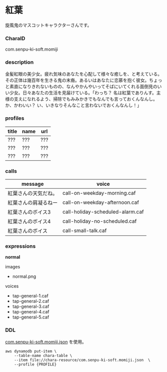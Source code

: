 # 紅葉

旋風鬼のマスコットキャラクターさんです。

### CharaID

com.senpu-ki-soft.momiji

### description

金髪紅眼の美少女。疲れ気味のあなたを心配して様々な癒しを、と考えている。その正体は幾百年を生きる鬼の末裔。あるいはあなたに恋慕を抱く彼女。ちょっと素直になりきれないものの、なんやかんやいってそばにいてくれる面倒見のいい少女。日々あなたの生活を見届けている。「わっち？
名は紅葉でありんす。主様の支えになれるよう、掃除でもみみかきでもなんでも言っておくんなんし。か、かわいい？ い、いきなりそんなこと言わないでおくんなんし！」

### profiles

| title | name | url |
|-------|------|-----|
| ???   | ???  | ??? |
| ???   | ???  | ??? |
| ???   | ???  | ??? |

### calls

| message    | voice                            |
|------------|----------------------------------|
| 紅葉さんの天気だね。 | call-on-weekday-morning.caf      |
| 紅葉さんの肩凝るねー | call-on-weekday-afternoon.caf    |
| 紅葉さんのボイス3  | call-holiday-scheduled-alarm.caf |
| 紅葉さんのボイス4  | call-holiday-no-scheduled.caf    |
| 紅葉さんのボイス   | call-small-talk.caf              |

### expressions

**normal**

images

- normal.png

voices

- tap-general-1.caf
- tap-general-2.caf
- tap-general-3.caf
- tap-general-4.caf
- tap-general-5.caf

### DDL

[com.senpu-ki-soft.momiji.json](chara-resource/com.senpu-ki-soft.momiji.json) を使用。

```
aws dynamodb put-item \
    --table-name chara-table \
    --item file://chara-resource/com.senpu-ki-soft.momiji.json  \
    --profile {PROFILE}
```
